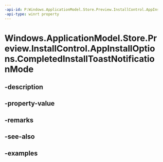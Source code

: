 ```yaml
---
-api-id: P:Windows.ApplicationModel.Store.Preview.InstallControl.AppInstallOptions.CompletedInstallToastNotificationMode
-api-type: winrt property
---
```


<!-- Property syntax.
public AppInstallationToastNotificationMode CompletedInstallToastNotificationMode { get;  set; }
-->

# Windows.ApplicationModel.Store.Preview.InstallControl.AppInstallOptions.CompletedInstallToastNotificationMode

## -description

## -property-value

## -remarks

## -see-also

## -examples

